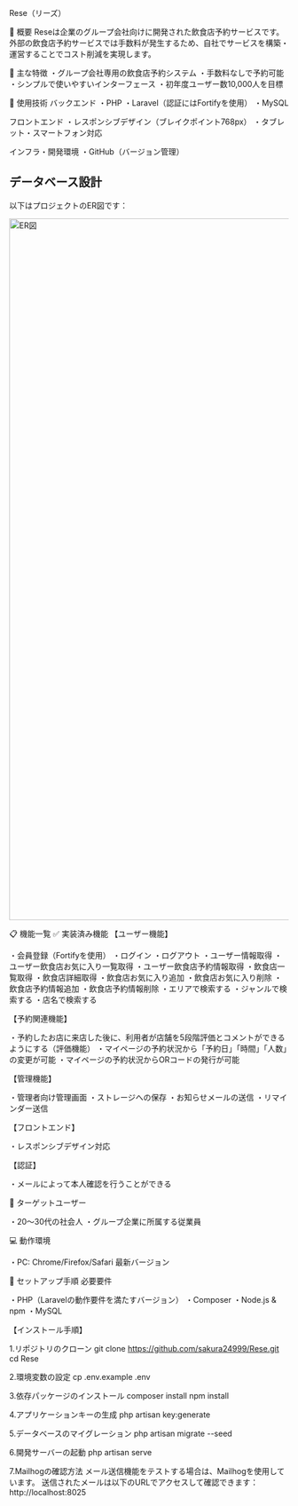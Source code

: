 Rese（リーズ）

📝 概要
Reseは企業のグループ会社向けに開発された飲食店予約サービスです。外部の飲食店予約サービスでは手数料が発生するため、自社でサービスを構築・運営することでコスト削減を実現します。

🌟 主な特徴
・グループ会社専用の飲食店予約システム
・手数料なしで予約可能
・シンプルで使いやすいインターフェース
・初年度ユーザー数10,000人を目標

🔧 使用技術
バックエンド
・PHP
・Laravel（認証にはFortifyを使用）
・MySQL

フロントエンド
・レスポンシブデザイン（ブレイクポイント768px）
・タブレット・スマートフォン対応

インフラ・開発環境
・GitHub（バージョン管理）

## データベース設計

以下はプロジェクトのER図です：

<img width="1265" alt="ER図" src="/Users/sakura/Desktop/Rese/rese-app/images/dbdiagram-rese.png" />

📋 機能一覧
✅ 実装済み機能
【ユーザー機能】

・会員登録（Fortifyを使用）
・ログイン
・ログアウト
・ユーザー情報取得
・ユーザー飲食店お気に入り一覧取得
・ユーザー飲食店予約情報取得
・飲食店一覧取得
・飲食店詳細取得
・飲食店お気に入り追加
・飲食店お気に入り削除
・飲食店予約情報追加
・飲食店予約情報削除
・エリアで検索する
・ジャンルで検索する
・店名で検索する

【予約関連機能】

・予約したお店に来店した後に、利用者が店舗を5段階評価とコメントができるようにする（評価機能）
・マイページの予約状況から「予約日」「時間」「人数」の変更が可能
・マイページの予約状況からORコードの発行が可能

【管理機能】

・管理者向け管理画面
・ストレージへの保存
・お知らせメールの送信
・リマインダー送信

【フロントエンド】

・レスポンシブデザイン対応

【認証】

・メールによって本人確認を行うことができる


🎯 ターゲットユーザー

・20〜30代の社会人
・グループ企業に所属する従業員

💻 動作環境

・PC: Chrome/Firefox/Safari 最新バージョン

🚀 セットアップ手順
必要要件

・PHP（Laravelの動作要件を満たすバージョン）
・Composer
・Node.js & npm
・MySQL

【インストール手順】

1.リポジトリのクローン
git clone https://github.com/sakura24999/Rese.git
cd Rese

2.環境変数の設定
cp .env.example .env

3.依存パッケージのインストール
composer install
npm install

4.アプリケーションキーの生成
php artisan key:generate

5.データベースのマイグレーション
php artisan migrate --seed

6.開発サーバーの起動
php artisan serve

7.Mailhogの確認方法
メール送信機能をテストする場合は、Mailhogを使用しています。
送信されたメールは以下のURLでアクセスして確認できます：
http://localhost:8025


